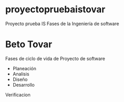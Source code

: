 # proyectopruebaistovar
Proyecto prueba IS Fases de la Ingeniería de software   

# Beto Tovar
Fases de   ciclo de vida de Proyecto de software
- Planeación
- Analisis
- Diseño
- Desarrollo

Verificacion
